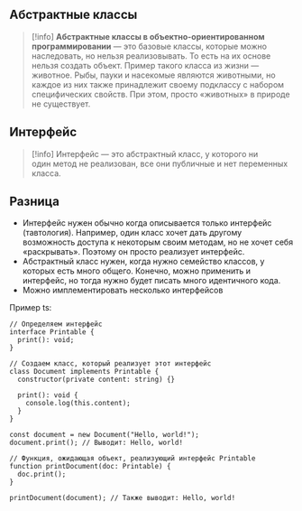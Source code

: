 ## Абстрактные классы

>[!info]
>**Абстрактные классы в объектно-ориентированном программировании** — это базовые классы, которые можно наследовать, но нельзя реализовывать. То есть на их основе нельзя создать объект.
Пример такого класса из жизни — животное. Рыбы, пауки и насекомые являются животными, но каждое из них также принадлежит своему подклассу с набором специфических свойств. При этом, просто «животных» в природе не существует.

## Интерфейс 

>[!info]
>Интерфейс — это абстрактный класс, у которого ни один метод не реализован, все они публичные и нет переменных класса.

## Разница
- Интерфейс нужен обычно когда описывается только интерфейс (тавтология). Например, один класс хочет дать другому возможность доступа к некоторым своим методам, но не хочет себя «раскрывать». Поэтому он просто реализует интерфейс.
- Абстрактный класс нужен, когда нужно семейство классов, у которых есть много общего. Конечно, можно применить и интерфейс, но тогда нужно будет писать много идентичного кода.
- Можно имплементировать несколько интерфейсов 

Пример ts:
```TS
// Определяем интерфейс
interface Printable {
  print(): void;
}

// Создаем класс, который реализует этот интерфейс
class Document implements Printable {
  constructor(private content: string) {}

  print(): void {
    console.log(this.content);
  }
}

const document = new Document("Hello, world!");
document.print(); // Выводит: Hello, world!

// Функция, ожидающая объект, реализующий интерфейс Printable
function printDocument(doc: Printable) {
  doc.print();
}

printDocument(document); // Также выводит: Hello, world!

```